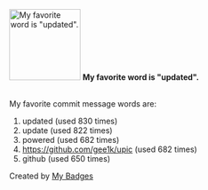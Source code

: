 <img src="https://my-badges.github.io/my-badges/favorite-word.png" alt="My favorite word is &quot;updated&quot;." title="My favorite word is &quot;updated&quot;." width="128">
<strong>My favorite word is &quot;updated&quot;.</strong>
<br><br>

My favorite commit message words are:

1. updated (used 830 times)
2. update (used 822 times)
3. powered (used 682 times)
4. https://github.com/gee1k/upic (used 682 times)
5. github (used 650 times)


Created by <a href="https://github.com/my-badges/my-badges">My Badges</a>